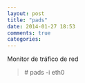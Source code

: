 ```yaml
---
layout: post
title: "pads"
date: 2014-01-27 18:53
comments: true
categories: 
---
```

Monitor de tráfico de red

>\# pads -i eth0

